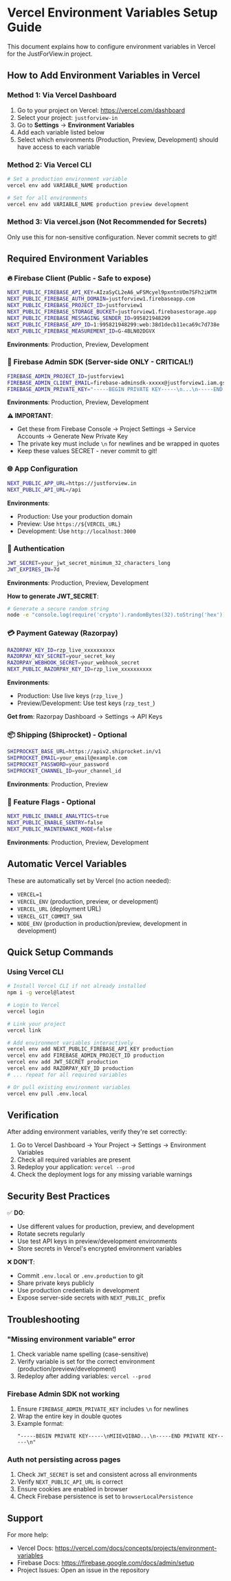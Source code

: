 # Vercel Environment Variables Setup Guide

This document explains how to configure environment variables in Vercel for the JustForView.in project.

## How to Add Environment Variables in Vercel

### Method 1: Via Vercel Dashboard

1. Go to your project on Vercel: https://vercel.com/dashboard
2. Select your project: `justforview-in`
3. Go to **Settings** → **Environment Variables**
4. Add each variable listed below
5. Select which environments (Production, Preview, Development) should have access to each variable

### Method 2: Via Vercel CLI

```bash
# Set a production environment variable
vercel env add VARIABLE_NAME production

# Set for all environments
vercel env add VARIABLE_NAME production preview development
```

### Method 3: Via vercel.json (Not Recommended for Secrets)

Only use this for non-sensitive configuration. Never commit secrets to git!

## Required Environment Variables

### 🔥 Firebase Client (Public - Safe to expose)

```bash
NEXT_PUBLIC_FIREBASE_API_KEY=AIzaSyCL2eA6_wFSMcyel9pxntnVOm7SFh2iWTM
NEXT_PUBLIC_FIREBASE_AUTH_DOMAIN=justforview1.firebaseapp.com
NEXT_PUBLIC_FIREBASE_PROJECT_ID=justforview1
NEXT_PUBLIC_FIREBASE_STORAGE_BUCKET=justforview1.firebasestorage.app
NEXT_PUBLIC_FIREBASE_MESSAGING_SENDER_ID=995821948299
NEXT_PUBLIC_FIREBASE_APP_ID=1:995821948299:web:38d1decb11eca69c7d738e
NEXT_PUBLIC_FIREBASE_MEASUREMENT_ID=G-4BLN02DGVX
```

**Environments**: Production, Preview, Development

### 🔐 Firebase Admin SDK (Server-side ONLY - CRITICAL!)

```bash
FIREBASE_ADMIN_PROJECT_ID=justforview1
FIREBASE_ADMIN_CLIENT_EMAIL=firebase-adminsdk-xxxxx@justforview1.iam.gserviceaccount.com
FIREBASE_ADMIN_PRIVATE_KEY="-----BEGIN PRIVATE KEY-----\n...\n-----END PRIVATE KEY-----\n"
```

**Environments**: Production, Preview, Development

**⚠️ IMPORTANT**:

- Get these from Firebase Console → Project Settings → Service Accounts → Generate New Private Key
- The private key must include `\n` for newlines and be wrapped in quotes
- Keep these values SECRET - never commit to git!

### 🌐 App Configuration

```bash
NEXT_PUBLIC_APP_URL=https://justforview.in
NEXT_PUBLIC_API_URL=/api
```

**Environments**:

- Production: Use your production domain
- Preview: Use `https://${VERCEL_URL}`
- Development: Use `http://localhost:3000`

### 🔑 Authentication

```bash
JWT_SECRET=your_jwt_secret_minimum_32_characters_long
JWT_EXPIRES_IN=7d
```

**Environments**: Production, Preview, Development

**How to generate JWT_SECRET**:

```bash
# Generate a secure random string
node -e "console.log(require('crypto').randomBytes(32).toString('hex'))"
```

### 💳 Payment Gateway (Razorpay)

```bash
RAZORPAY_KEY_ID=rzp_live_xxxxxxxxxx
RAZORPAY_KEY_SECRET=your_secret_key
RAZORPAY_WEBHOOK_SECRET=your_webhook_secret
NEXT_PUBLIC_RAZORPAY_KEY_ID=rzp_live_xxxxxxxxxx
```

**Environments**:

- Production: Use live keys (`rzp_live_`)
- Preview/Development: Use test keys (`rzp_test_`)

**Get from**: Razorpay Dashboard → Settings → API Keys

### 📦 Shipping (Shiprocket) - Optional

```bash
SHIPROCKET_BASE_URL=https://apiv2.shiprocket.in/v1
SHIPROCKET_EMAIL=your_email@example.com
SHIPROCKET_PASSWORD=your_password
SHIPROCKET_CHANNEL_ID=your_channel_id
```

**Environments**: Production, Preview

### 🚩 Feature Flags - Optional

```bash
NEXT_PUBLIC_ENABLE_ANALYTICS=true
NEXT_PUBLIC_ENABLE_SENTRY=false
NEXT_PUBLIC_MAINTENANCE_MODE=false
```

**Environments**: Production, Preview, Development

## Automatic Vercel Variables

These are automatically set by Vercel (no action needed):

- `VERCEL=1`
- `VERCEL_ENV` (production, preview, or development)
- `VERCEL_URL` (deployment URL)
- `VERCEL_GIT_COMMIT_SHA`
- `NODE_ENV` (production in production/preview, development in development)

## Quick Setup Commands

### Using Vercel CLI

```bash
# Install Vercel CLI if not already installed
npm i -g vercel@latest

# Login to Vercel
vercel login

# Link your project
vercel link

# Add environment variables interactively
vercel env add NEXT_PUBLIC_FIREBASE_API_KEY production
vercel env add FIREBASE_ADMIN_PROJECT_ID production
vercel env add JWT_SECRET production
vercel env add RAZORPAY_KEY_ID production
# ... repeat for all required variables

# Or pull existing environment variables
vercel env pull .env.local
```

## Verification

After adding environment variables, verify they're set correctly:

1. Go to Vercel Dashboard → Your Project → Settings → Environment Variables
2. Check all required variables are present
3. Redeploy your application: `vercel --prod`
4. Check the deployment logs for any missing variable warnings

## Security Best Practices

✅ **DO**:

- Use different values for production, preview, and development
- Rotate secrets regularly
- Use test API keys in preview/development environments
- Store secrets in Vercel's encrypted environment variables

❌ **DON'T**:

- Commit `.env.local` or `.env.production` to git
- Share private keys publicly
- Use production credentials in development
- Expose server-side secrets with `NEXT_PUBLIC_` prefix

## Troubleshooting

### "Missing environment variable" error

1. Check variable name spelling (case-sensitive)
2. Verify variable is set for the correct environment (production/preview/development)
3. Redeploy after adding variables: `vercel --prod`

### Firebase Admin SDK not working

1. Ensure `FIREBASE_ADMIN_PRIVATE_KEY` includes `\n` for newlines
2. Wrap the entire key in double quotes
3. Example format:
   ```
   "-----BEGIN PRIVATE KEY-----\nMIIEvQIBAD...\n-----END PRIVATE KEY-----\n"
   ```

### Auth not persisting across pages

1. Check `JWT_SECRET` is set and consistent across all environments
2. Verify `NEXT_PUBLIC_API_URL` is correct
3. Ensure cookies are enabled in browser
4. Check Firebase persistence is set to `browserLocalPersistence`

## Support

For more help:

- Vercel Docs: https://vercel.com/docs/concepts/projects/environment-variables
- Firebase Docs: https://firebase.google.com/docs/admin/setup
- Project Issues: Open an issue in the repository

